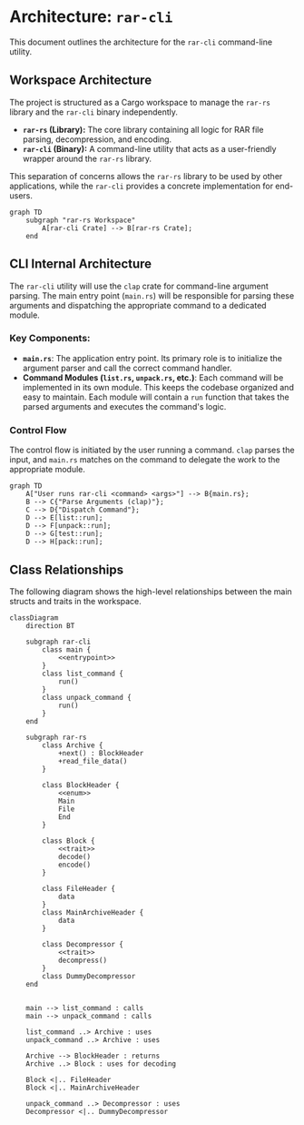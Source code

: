 # Architecture: `rar-cli`

This document outlines the architecture for the `rar-cli` command-line utility.

## Workspace Architecture

The project is structured as a Cargo workspace to manage the `rar-rs` library and the `rar-cli` binary independently.

*   **`rar-rs` (Library):** The core library containing all logic for RAR file parsing, decompression, and encoding.
*   **`rar-cli` (Binary):** A command-line utility that acts as a user-friendly wrapper around the `rar-rs` library.

This separation of concerns allows the `rar-rs` library to be used by other applications, while the `rar-cli` provides a concrete implementation for end-users.

```mermaid
graph TD
    subgraph "rar-rs Workspace"
        A[rar-cli Crate] --> B[rar-rs Crate];
    end
```

## CLI Internal Architecture

The `rar-cli` utility will use the `clap` crate for command-line argument parsing. The main entry point (`main.rs`) will be responsible for parsing these arguments and dispatching the appropriate command to a dedicated module.

### Key Components:

*   **`main.rs`**: The application entry point. Its primary role is to initialize the argument parser and call the correct command handler.
*   **Command Modules (`list.rs`, `unpack.rs`, etc.)**: Each command will be implemented in its own module. This keeps the codebase organized and easy to maintain. Each module will contain a `run` function that takes the parsed arguments and executes the command's logic.

### Control Flow

The control flow is initiated by the user running a command. `clap` parses the input, and `main.rs` matches on the command to delegate the work to the appropriate module.
 
```mermaid
graph TD
    A["User runs rar-cli <command> <args>"] --> B{main.rs};
    B --> C{"Parse Arguments (clap)"};
    C --> D{"Dispatch Command"};
    D --> E[list::run];
    D --> F[unpack::run];
    D --> G[test::run];
    D --> H[pack::run];
```

## Class Relationships

The following diagram shows the high-level relationships between the main structs and traits in the workspace.

```mermaid
classDiagram
    direction BT

    subgraph rar-cli
        class main {
            <<entrypoint>>
        }
        class list_command {
            run()
        }
        class unpack_command {
            run()
        }
    end

    subgraph rar-rs
        class Archive {
            +next() : BlockHeader
            +read_file_data()
        }

        class BlockHeader {
            <<enum>>
            Main
            File
            End
        }

        class Block {
            <<trait>>
            decode()
            encode()
        }

        class FileHeader {
            data
        }
        class MainArchiveHeader {
            data
        }

        class Decompressor {
            <<trait>>
            decompress()
        }
        class DummyDecompressor
    end


    main --> list_command : calls
    main --> unpack_command : calls

    list_command ..> Archive : uses
    unpack_command ..> Archive : uses

    Archive --> BlockHeader : returns
    Archive ..> Block : uses for decoding

    Block <|.. FileHeader
    Block <|.. MainArchiveHeader

    unpack_command ..> Decompressor : uses
    Decompressor <|.. DummyDecompressor
```

